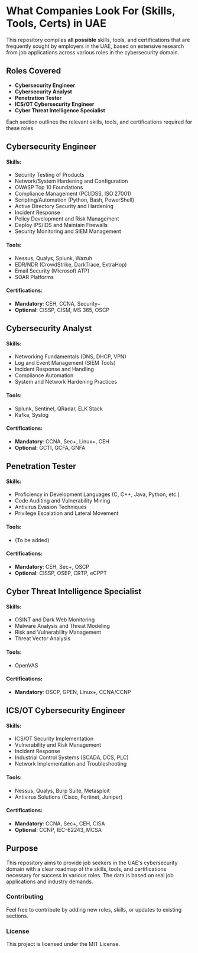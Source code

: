 # What Companies Look For (Skills, Tools, Certs) in UAE

This repository compiles **all possible** skills, tools, and certifications that are frequently sought by employers in the UAE, based on extensive research from job applications across various roles in the cybersecurity domain.



## Roles Covered

- **Cybersecurity Engineer**
- **Cybersecurity Analyst**
- **Penetration Tester**
- **ICS/OT Cybersecurity Engineer**
- **Cyber Threat Intelligence Specialist**

Each section outlines the relevant skills, tools, and certifications required for these roles.



## Cybersecurity Engineer

#### Skills:
- Security Testing of Products
- Network/System Hardening and Configuration
- OWASP Top 10 Foundations
- Compliance Management (PCI/DSS, ISO 27001)
- Scripting/Automation (Python, Bash, PowerShell)
- Active Directory Security and Hardening
- Incident Response
- Policy Development and Risk Management
- Deploy IPS/IDS and Maintain Firewalls
- Security Monitoring and SIEM Management

#### Tools:
- Nessus, Qualys, Splunk, Wazuh
- EDR/NDR (CrowdStrike, DarkTrace, ExtraHop)
- Email Security (Microsoft ATP)
- SOAR Platforms

#### Certifications:
- **Mandatory**: CEH, CCNA, Security+
- **Optional**: CISSP, CISM, MS 365, OSCP



## Cybersecurity Analyst

#### Skills:
- Networking Fundamentals (DNS, DHCP, VPN)
- Log and Event Management (SIEM Tools)
- Incident Response and Handling
- Compliance Automation
- System and Network Hardening Practices

#### Tools:
- Splunk, Sentinel, QRadar, ELK Stack
- Kafka, Syslog

#### Certifications:
- **Mandatory**: CCNA, Sec+, Linux+, CEH
- **Optional**: GCTI, GCFA, GNFA



## Penetration Tester

#### Skills:
- Proficiency in Development Languages (C, C++, Java, Python, etc.)
- Code Auditing and Vulnerability Mining
- Antivirus Evasion Techniques
- Privilege Escalation and Lateral Movement

#### Tools:
- (To be added)

#### Certifications:
- **Mandatory**: CEH, Sec+, OSCP
- **Optional**: CISSP, OSEP, CRTP, eCPPT



## Cyber Threat Intelligence Specialist

#### Skills:
- OSINT and Dark Web Monitoring
- Malware Analysis and Threat Modeling
- Risk and Vulnerability Management
- Threat Vector Analysis

#### Tools:
- OpenVAS

#### Certifications:
- **Mandatory**: OSCP, GPEN, Linux+, CCNA/CCNP



## ICS/OT Cybersecurity Engineer

#### Skills:
- ICS/OT Security Implementation
- Vulnerability and Risk Management
- Incident Response
- Industrial Control Systems (SCADA, DCS, PLC)
- Network Implementation and Troubleshooting

#### Tools:
- Nessus, Qualys, Burp Suite, Metasploit
- Antivirus Solutions (Cisco, Fortinet, Juniper)

#### Certifications:
- **Mandatory**: CCNA, Sec+, CEH, CISA
- **Optional**: CCNP, IEC-62243, MCSA



## Purpose

This repository aims to provide job seekers in the UAE's cybersecurity domain with a clear roadmap of the skills, tools, and certifications necessary for success in various roles. The data is based on real job applications and industry demands.



### Contributing

Feel free to contribute by adding new roles, skills, or updates to existing sections.



### License

This project is licensed under the MIT License.
